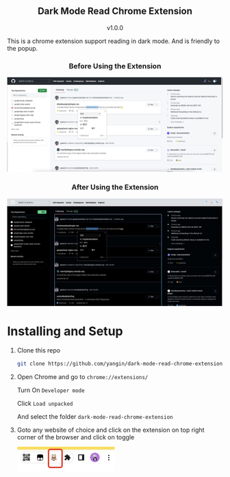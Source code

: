 <h2 align="center">Dark Mode Read Chrome Extension</h2>
<p align="center">
  v1.0.0
</p>
This is a chrome extension support reading in dark mode. And is friendly to the popup.
<p align="center">
  <h3 align="center">Before Using the Extension</h3>
  <img src="./readme-images/light-mode.jpg">
</p>
<p align="center">
  <h3 align="center">After Using the Extension</h3>
  <img src="./readme-images/dark-mode.jpg">
</p>

# Installing and Setup

1. Clone this repo

   ```bash
   git clone https://github.com/yangin/dark-mode-read-chrome-extension.git
   ```

2. Open Chrome and go to `chrome://extensions/`

   Turn On `Developer mode`

   Click `Load unpacked`

   And select the folder `dark-mode-read-chrome-extension`

3. Goto any website of choice and click on the extension on top right corner of the browser and click on toggle

   <img src="./readme-images/extension-icon.jpg">
